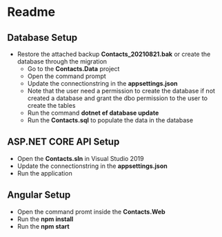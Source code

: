 # Readme


## Database Setup
* Restore the attached backup **Contacts_20210821.bak** or create the database through the migration
    * Go to the **Contacts.Data** project
    * Open the command prompt
    * Update the connectionstring in the **appsettings.json**
    * Note that the user need a permission to create the database if not created a database and grant the dbo permission to the user to create the tables
    * Run the command **dotnet ef database update**
    * Run the **Contacts.sql** to populate the data in the database
    
## ASP.NET CORE API Setup
* Open the **Contacts.sln** in Visual Studio 2019
* Update the connectionstring in the **appsettings.json**
* Run the application

## Angular Setup
* Open the command promt inside the **Contacts.Web**
* Run the **npm install**
* Run the **npm start**
